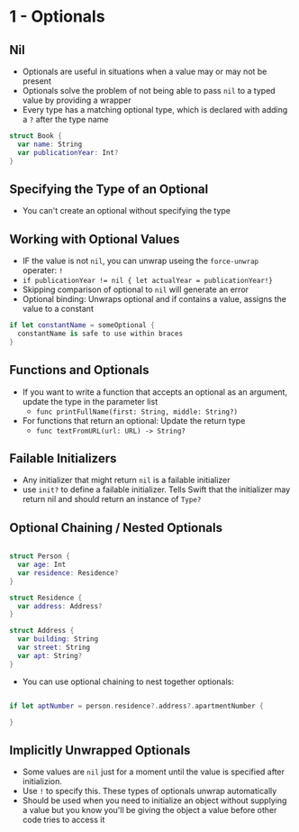 # 1 - Optionals

## Nil

- Optionals are useful in situations when a value may or may not be present
- Optionals solve the problem of not being able to pass `nil` to a typed value by providing a wrapper
- Every type has a matching optional type, which is declared with adding a `?` after the type name

```swift
struct Book {
  var name: String
  var publicationYear: Int?
}
```

## Specifying the Type of an Optional

- You can't create an optional without specifying the type

## Working with Optional Values

- IF the value is not `nil`, you can unwrap useing the `force-unwrap` operater: `!`
- `if publicationYear != nil { let actualYear = publicationYear!}`
- Skipping comparison of optional to `nil` will generate an error
- Optional binding: Unwraps optional and if contains a value, assigns the value to a constant

```swift
if let constantName = someOptional {
  constantName is safe to use within braces
}
```

## Functions and Optionals

- If you want to write a function that accepts an optional as an argument, update the type in the parameter list
  - `func printFullName(first: String, middle: String?)`
- For functions that return an optional: Update the return type
  - `func textFromURL(url: URL) -> String?`

## Failable Initializers

- Any initializer that might return `nil` is a failable initializer
- use `init?` to define a failable initializer. Tells Swift that the initializer may return nil and should return an instance of `Type?`

## Optional Chaining / Nested Optionals

```swift

struct Person {
  var age: Int
  var residence: Residence?
}

struct Residence {
  var address: Address?
}

struct Address {
  var building: String
  var street: String
  var apt: String?
}
```

- You can use optional chaining to nest together optionals:

```swift

if let aptNumber = person.residence?.address?.apartmentNumber {

}
```

## Implicitly Unwrapped Optionals

- Some values are `nil` just for a moment until the value is specified after initializion.
- Use `!` to specify this. These types of optionals unwrap automatically
- Should be used when you need to initialize an object without supplying a value but you know you'll be giving the object a value before other code tries to access it
